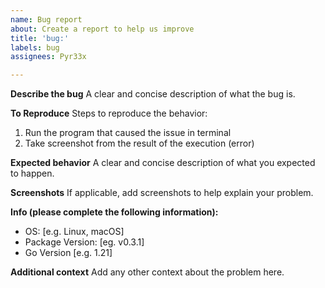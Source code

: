 ```yaml
---
name: Bug report
about: Create a report to help us improve
title: 'bug:'
labels: bug
assignees: Pyr33x

---
```


**Describe the bug**
A clear and concise description of what the bug is.

**To Reproduce**
Steps to reproduce the behavior:
1. Run the program that caused the issue in terminal
2. Take screenshot from the result of the execution (error)

**Expected behavior**
A clear and concise description of what you expected to happen.

**Screenshots**
If applicable, add screenshots to help explain your problem.

**Info (please complete the following information):**
 - OS: [e.g. Linux, macOS]
 - Package Version: [eg. v0.3.1] 
 - Go Version [e.g. 1.21]

**Additional context**
Add any other context about the problem here.

